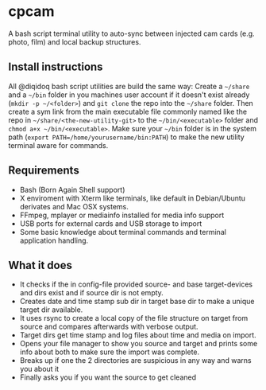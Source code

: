 # cpcam

A bash script terminal utility to auto-sync between injected cam cards (e.g. photo, film) and local backup structures.

## Install instructions

All @diqidoq bash script utilities are build the same way: Create a ``` ~/share ``` and a ``` ~/bin ``` folder in you machines user account if it doesn't exist already (``` mkdir -p ~/<folder> ```) and ``` git clone ``` the repo into the ``` ~/share ``` folder. Then create a sym link from the main executable file commonly named like the repo in ``` ~/share/<the-new-utility-git> ``` to the ``` ~/bin/<executable> ``` folder and ``` chmod a+x ~/bin/<executable> ```. Make sure your ``` ~/bin ``` folder is in the system path (``` export PATH=/home/yourusername/bin:PATH ```) to make the new utility terminal aware for commands.

## Requirements

 + Bash (Born Again Shell support)
 + X enviroment with Xterm like terminals, like default in Debian/Ubuntu derivates and Mac OSX systems.
 + FFmpeg, mplayer or mediainfo installed for media info support
 + USB ports for external cards and USB storage to import
 + Some basic knowledge about terminal commands and terminal application handling.

## What it does

 + It checks if the in config-file provided source- and base target-devices and dirs exist and if source dir is not empty.
 + Creates date and time stamp sub dir in target base dir to make a unique target dir available.
 + It uses rsync to create a local copy of the file structure on target from source and compares afterwards with verbose output.
 + Target dirs get time stamp and log files about time and media on import.
 + Opens your file manager to show you source and target and prints some info about both to make sure the import was complete.
 + Breaks up if one the 2 directories are suspicious in any way and warns you about it
 + Finally asks you if you want the source to get cleaned
